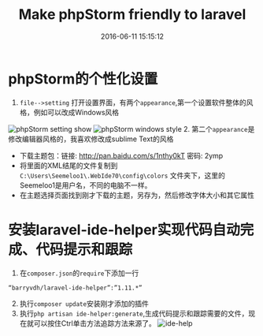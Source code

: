 ﻿---
title: Make phpStorm friendly to laravel
date: 2016-06-11 15:15:12
toc: true
categories:
- PHP
tags:
- phpStorm
- laravel
---
# phpStorm的个性化设置
1. `file-->setting` 打开设置界面，有两个`appearance`,第一个设置软件整体的风格，例如可以改成Windows风格

<!-- more -->


![phpStorm setting show](setting_show.png)
![phpStorm windows style](phpStorm_windows_style.png)
2. 第二个`appearance`是修改编辑器风格的，我喜欢修改成sublime Text的风格
- 下载主题包：链接: http://pan.baidu.com/s/1nthy0kT 密码: 2ymp
- 将里面的XML结尾的文件复制到`C:\Users\Seemeloo1\.WebIde70\config\colors` 文件夹下，这里的Seemeloo1是用户名，不同的电脑不一样。
- 在主题选择页面找到刚才下载的主题，另存为，然后修改字体大小和其它属性

# 安装laravel-ide-helper实现代码自动完成、代码提示和跟踪
1. 在`composer.json`的`require`下添加一行
```
“barryvdh/laravel-ide-helper”:”1.11.*”
```
2. 执行`composer update`安装刚才添加的插件
3. 执行`php artisan ide-helper:generate`,生成代码提示和跟踪需要的文件，现在就可以按住Ctrl单击方法追踪方法来源了。
![ide-help](ide_helper.png)
